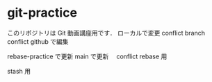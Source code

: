 # git-practice

このリポジトリは Git 動画講座用です．
ローカルで変更
conflict branch
conflict github で編集

rebase-practice で更新
main で更新　 conflict
rebase 用

stash 用
